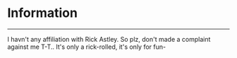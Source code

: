 # Information
---
I havn't any affiliation with Rick Astley. So plz, don't made a complaint against me T-T..
It's only a rick-rolled, it's only for fun-

